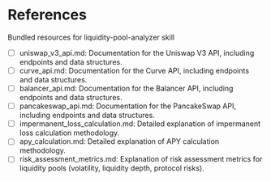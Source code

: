 # References

Bundled resources for liquidity-pool-analyzer skill

- [ ] uniswap_v3_api.md: Documentation for the Uniswap V3 API, including endpoints and data structures.
- [ ] curve_api.md: Documentation for the Curve API, including endpoints and data structures.
- [ ] balancer_api.md: Documentation for the Balancer API, including endpoints and data structures.
- [ ] pancakeswap_api.md: Documentation for the PancakeSwap API, including endpoints and data structures.
- [ ] impermanent_loss_calculation.md: Detailed explanation of impermanent loss calculation methodology.
- [ ] apy_calculation.md: Detailed explanation of APY calculation methodology.
- [ ] risk_assessment_metrics.md: Explanation of risk assessment metrics for liquidity pools (volatility, liquidity depth, protocol risks).
